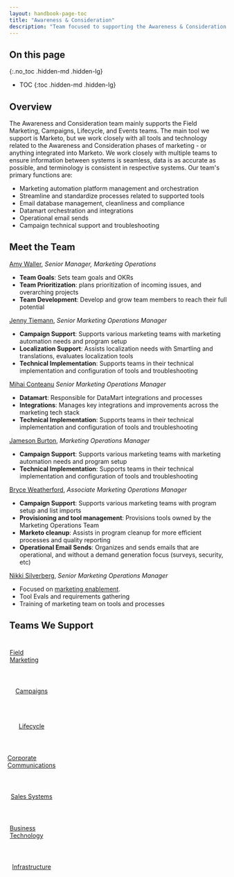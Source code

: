 ```yaml
---
layout: handbook-page-toc
title: "Awareness & Consideration"
description: "Team focused to supporting the Awareness & Consideration stages of Marketing"
---
```


## On this page
{:.no_toc .hidden-md .hidden-lg}

- TOC
{:toc .hidden-md .hidden-lg}

## Overview

The Awareness and Consideration team mainly supports the Field Marketing, Campaigns, Lifecycle, and Events teams. The main tool we support is Marketo, but we work closely with all tools and technology related to the Awareness and Consideration phases of marketing - or anything integrated into Marketo. We work closely with multiple teams to ensure information between systems is seamless, data is as accurate as possible, and terminology is consistent in respective systems. Our team's primary functions are:

- Marketing automation platform management and orchestration
- Streamline and standardize processes related to supported tools
- Email database management, cleanliness and compliance
- Datamart orchestration and integrations
- Operational email sends
- Campaign technical support and troubleshooting




## Meet the Team
[Amy Waller](https://gitlab.com/amy.waller), <i>Senior Manager, Marketing Operations</i>
- **Team Goals**: Sets team goals and OKRs
- **Team Prioritization**: plans prioritization of incoming issues, and overarching projects
- **Team Development**: Develop and grow team members to reach their full potential


[Jenny Tiemann](https://gitlab.com/jennyt), <i>Senior Marketing Operations Manager</i>
- **Campaign Support**: Supports various marketing teams with marketing automation needs and program setup
- **Localization Support**: Assists localization needs with Smartling and translations, evaluates localization tools
- **Technical Implementation**: Supports teams in their technical implementation and configuration of tools and troubleshooting

[Mihai Conteanu](https://gitlab.com/MihaiConteanu) <i>Senior Marketing Operations Manager</i>
- **Datamart**: Responsible for DataMart integrations and processes
- **Integrations**: Manages key integrations and improvements across the marketing tech stack
- **Technical Implementation**: Supports teams in their technical implementation and configuration of tools  and troubleshooting

[Jameson Burton](https://gitlab.com/jburton), <i>Marketing Operations Manager</i>
- **Campaign Support**: Supports various marketing teams with marketing automation needs and program setup
- **Technical Implementation**: Supports teams in their technical implementation and configuration of tools  and troubleshooting

[Bryce Weatherford](https://gitlab.com/bweatherford), <i>Associate Marketing Operations Manager</i>
- **Campaign Support**: Supports various marketing teams with program setup and list imports
- **Provisioning and tool management**: Provisions tools owned by the Marketing Operations Team
- **Marketo cleanup**: Assists in program cleanup for more efficient processes and quality reporting
- **Operational Email Sends**: Organizes and sends emails that are operational, and without a demand generation focus (surveys, security, etc)

[Nikki Silverberg](https://gitlab.com/nikkiroth), <i>Senior Marketing Operations Manager</i>
- Focused on [marketing enablement](/handbook/marketing/marketing-operations/marketing-enablement).
- Tool Evals and requirements gathering
- Training of marketing team on tools and processes

## <i class="far fa-handshake" id="biz-tech-icons"></i> Teams We Support

<div class="flex-row" markdown="0" style="height:80px">
    <a href="/handbook/marketing/field-marketing/" class="btn btn-purple-inv" style="width:20%;height:100%;margin:1px;display:flex;justify-content:center;align-items:center;">Field Marketing</a>
    <a href="/handbook/marketing/campaigns" class="btn btn-purple-inv" style="width:20%;height:100%;margin:1px;display:flex;justify-content:center;align-items:center;">Campaigns</a>
    <a href="/handbook/marketing/lifecycle-marketing/" class="btn btn-purple-inv" style="width:20%;height:100%;margin:1px;display:flex;justify-content:center;align-items:center;">Lifecycle</a>
    <a href="/handbook/marketing/corporate-communications" class="btn btn-purple-inv" style="width:20%;height:100%;margin:1px;display:flex;justify-content:center;align-items:center;">Corporate Communications</a>
    <a href="/handbook/sales/field-operations/sales-systems/" class="btn btn-purple-inv" style="width:20%;height:100%;margin:1px;display:flex;justify-content:center;align-items:center;">Sales Systems</a>
    <a href="/handbook/business-technology/" class="btn btn-purple-inv" style="width:20%;height:100%;margin:1px;display:flex;justify-content:center;align-items:center;">Business Technology</a>
    <a href="/handbook/engineering/infrastructure/" class="btn btn-purple-inv" style="width:20%;height:100%;margin:1px;display:flex;justify-content:center;align-items:center;">Infrastructure</a>
</div>




